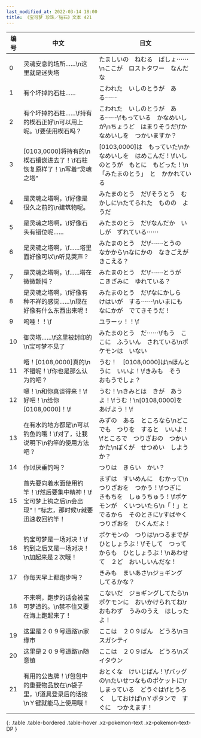 ```yaml
---
last_modified_at: 2022-03-14 18:00
title: 《宝可梦 珍珠／钻石》文本 421
---
```

| 编号 | 中文 | 日文 |
| ---- | ---- | ---- |
| 0 | 灵魂安息的场所……\n这里就是迷失塔　 | たましいの　ねむる　ばしょ⋯⋯\nここが　ロストタワー　なんだな |
| 1 | 有个坏掉的石柱…… | こわれた　いしのとうが　ある⋯⋯ |
| 2 | 有个坏掉的石柱……\f持有的楔石正好\n可以用上呢。\f要使用楔石吗？ | こわれた　いしのとうが　ある⋯⋯\fもっている　かなめいしが\nちょうど　はまりそうだ\fかなめいしを　つかいますか？ |
| 3 | [0103,0000]将持有的\n楔石镶嵌进去了！\f石柱恢复原样了！\n写着“灵魂之塔” | [0103,0000]は　もっていた\nかなめいしを　はめこんだ！\fいしのとうが　もとに　もどった！\n「みたまのとう」　と　かかれている |
| 4 | 是灵魂之塔啊，\f好像是很久之前的\n建筑物呢。 | みたまのとう　だ\fそうとう　むかしに\nたてられた　ものの　ようだ |
| 5 | 是灵魂之塔啊，\f好像石头有错位呢…… | みたまのとう　だ\fなんだか　いしが　ずれている⋯⋯ |
| 6 | 是灵魂之塔啊，\f……塔里面好像可以\n听见哭声？ | みたまのとう　だ\f⋯⋯とうの　なかから\nなにかの　なきごえが　きこえる？ |
| 7 | 是灵魂之塔啊，\f……塔在微微颤抖？ | みたまのとう　だ\f⋯⋯とうが　こきざみに　ゆれている？ |
| 8 | 是灵魂之塔啊，\f好像有种不祥的感觉……\n现在好像有什么东西出来呢！ | みたまのとう　だ\fなにかしら　けはいが　する⋯⋯\nいまにも　なにかが　でてきそうだ！ |
| 9 | 呜哇！！\f | ユラーッ！！\f |
| 10 | 御灵塔……\f这里被封印的\n宝可梦不见了 | みたまのとう　だ⋯⋯\fもう　ここに　ふういん　されている\nポケモンは　いない |
| 11 | 唔！[0108,0000]真的\n不错呢！\f你也是那么认为的吧？ | うむ！　[0108,0000]は\nほんとうに　いいよ！\fきみも　そう　おもうでしょ？ |
| 12 | 嗯！\n和你真谈得来！\f好吧！\n给你[0108,0000]！\f | うむ！\nきみとは　きが　あうよ！\fうむ！\n[0108,0000]を　あげよう！\f |
| 13 | 在有水的地方都是\n可以钓鱼的哦！\f对了，让我说明下\n钓竿的使用方法吧？ | みずの　ある　ところなら\nどこでも　つりを　すると　いいよ！\fところで　つりざおの　つかいかた\nぼくが　せつめい　しようか？ |
| 14 | 你讨厌垂钓吗？ | つりは　きらい　かい？ |
| 15 | 首先要向着水面使用钓竿！\f然后要集中精神！\f宝可梦上钩之后\n会出现“！”标志，那时候\r就要迅速收回钓竿！ | まずは　すいめんに　むかって\nつりざおを　つかう！\fつぎに　きもちを　しゅうちゅう！\fポケモンが　くいついたら\n「！」と　でるから　そのときに\rすばやく　つりざおを　ひくんだよ！ |
| 16 | 钓宝可梦是一场对决！\f钓到之后又是一场对决！\n加起来是２次哦！ | ポケモンの　つりは\nつるまでが　ひとしょうぶ！\fそして　つってからも　ひとしょうぶ！\nあわせて　２ど　おいしいんだな！ |
| 17 | 你每天早上都跑步吗？ | きみも　まいあさ\nジョギング　してるかな？ |
| 18 | 不来啊，跑步的话会被宝可梦追的。\n禁不住又要在海上跑起来了！ | こないだ　ジョギングしてたら\nポケモンに　おいかけられてね\rおもわず　うみのうえ　はしったよ！ |
| 19 | 这里是２０９号道路\n家缘市 | ここは　２０９ばん　どうろ\nヨスガシティ |
| 20 | 这里是２０９号道路\n随意镇 | ここは　２０９ばん　どうろ\nズイタウン |
| 21 | 有用的公告牌！\f包包中的重要物品放在\n袋子里，\f道具登录后的话按\nＹ键就能马上使用哦！ | おとくな　けいじばん！\fバッグの\nたいせつなものポケットに\rしまっている　どうぐは\fとうろく　しておけば\nＹボタンで　すぐに　つかえます！ |
{: .table .table-bordered .table-hover .xz-pokemon-text .xz-pokemon-text-DP }